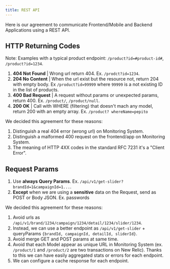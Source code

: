 ```yaml
---
title: REST API
---
```


Here is our agreement to communicate Frontend/Mobile and Backend Applications using a REST API.

## HTTP Returning Codes

Note: Examples with a typical product endpoint: `/product?id=#product-id#`, `/product?id=1234`.

1. **404 Not Found** | Wrong url return 404. Ex. `/prodct?id=1234`.
2. **204 No Content** | When the url exist but the resource not, return 204 with empty body. Ex `/product?id=99999` 
   where `99999` is a not existing ID in the list of products.
3. **400 Bad Request** | A request without params or unexpected params, return 400. Ex. `/product/`, `/product/null`.
4. **200 OK** | Call with WHERE (filtering) that doesn't mach any model, return 200 with an empty array. Ex. `/product?
   whereName=pepito`

We decided this agreement for these reasons:

1. Distinguish a real 404 error (wrong url) on Monitoring System.
2. Distinguish a malformed 400 request on the frontend/app on Monitoring System.
3. The meaning of HTTP 4XX codes in the standard RFC 7231 it's a "Client Error".

## Request Params

1. Use **always Query Params**. Ex. `/api/v1/get-slider?brandId=1&campaignId=1...`.
2. **Except** when we are using a **sensitive** data on the Request, send as POST or Body JSON. Ex. passwords

We decided this agreement for these reasons:

1. Avoid urls as `/api/v1/brand/1234/campaign/1234/detail/1234/slider/1234`.
2. Instead, we can use a better endpoint as `/api/v1/get-slider` + queryParams `{brandId, campaignId, detailId, sliderId}`.
3. Avoid merge GET and POST params at same time.
4. Avoid that each Model appear as unique URL in Monitoring System (ex. `/product/1` and `/product/2` are two transactions on New Relic). Thanks to this we can have easily aggregated stats or errors for each endpoint.
5. We can configure a cache response for each endpoint.
